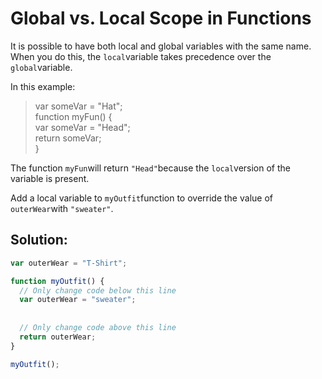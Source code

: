 # Global vs. Local Scope in Functions

It is possible to have both local and global variables with the same name. When you do this, the `local`variable takes precedence over the `global`variable.

In this example:

> var someVar = "Hat";  
> function myFun\(\) {  
>   var someVar = "Head";  
>   return someVar;  
> }

The function `myFun`will return `"Head"`because the `local`version of the variable is present.

Add a local variable to `myOutfit`function to override the value of `outerWear`with `"sweater"`.

## Solution:

```javascript
var outerWear = "T-Shirt";

function myOutfit() {
  // Only change code below this line
  var outerWear = "sweater";
  
  
  // Only change code above this line
  return outerWear;
}

myOutfit();
```

